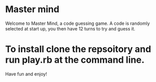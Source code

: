 # Master mind

Welcome to Master Mind, a code guessing game.
A code is randomly selected at start up, you then have 12 turns to try and guess it.

# To install clone the repsoitory and run play.rb at the command line.

Have fun and enjoy!
